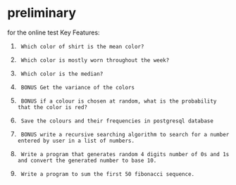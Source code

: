 # preliminary
for the online test
Key Features:
1.      Which color of shirt is the mean color?
2.      Which color is mostly worn throughout the week?
3.      Which color is the median?
4.      BONUS Get the variance of the colors
5.      BONUS if a colour is chosen at random, what is the probability that the color is red?
6.      Save the colours and their frequencies in postgresql database
7.      BONUS write a recursive searching algorithm to search for a number entered by user in a list of numbers.
8.      Write a program that generates random 4 digits number of 0s and 1s and convert the generated number to base 10.
9.      Write a program to sum the first 50 fibonacci sequence.
